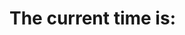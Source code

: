 <!DOCTYPE html>
<html>
<head>
  <title>What Time Is It?</title>
</head>
<body>
  <h1>The current time is:</h1>
  <p id="time"></p>
  <script>
    var currentTime = new Date();
    document.getElementById("time").innerHTML = currentTime.toLocaleString();
  </script>
</body>
</html>

